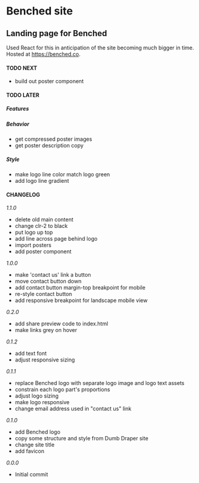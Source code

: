 # Benched site

## Landing page for Benched

Used React for this in anticipation of the site becoming much bigger in time. Hosted at https://benched.co.

#### TODO NEXT

- build out poster component

#### TODO LATER

##### Features

##### Behavior

- get compressed poster images
- get poster description copy

##### Style

- make logo line color match logo green
- add logo line gradient

#### CHANGELOG

_1.1.0_

- delete old main content
- change clr-2 to black
- put logo up top
- add line across page behind logo
- import posters
- add poster component

_1.0.0_

- make 'contact us' link a button
- move contact button down
- add contact button margin-top breakpoint for mobile
- re-style contact button
- add responsive breakpoint for landscape mobile view

_0.2.0_

- add share preview code to index.html
- make links grey on hover

_0.1.2_

- add text font
- adjust responsive sizing

_0.1.1_

- replace Benched logo with separate logo image and logo text assets
- constrain each logo part's proportions
- adjust logo sizing
- make logo responsive
- change email address used in "contact us" link

_0.1.0_

- add Benched logo
- copy some structure and style from Dumb Draper site
- change site title
- add favicon

_0.0.0_

- Initial commit
